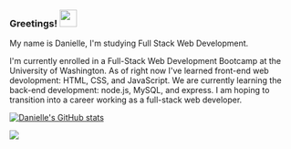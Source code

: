 
### Greetings! <img src="https://raw.githubusercontent.com/MartinHeinz/MartinHeinz/master/wave.gif" width="30px">


My name is Danielle, I'm studying Full Stack Web Development. 

I'm currently enrolled in a Full-Stack Web Development Bootcamp at the University of Washington. As of right now I've learned front-end web devolopment: HTML, CSS, and JavaScript. We are currently learning the back-end development: node.js, MySQL, and express. I am hoping to transition into a career working as a full-stack web developer. 

[![Danielle's GitHub stats](https://github-readme-stats.vercel.app/api?username=dorley1993)](https://github.com/dorley1993/github-readme-stats)


<img align="center" src="https://github-readme-stats.vercel.app/api/<CARD_TYPE>/?username=<dorley1993>&theme=<THEME_NAME>" />
